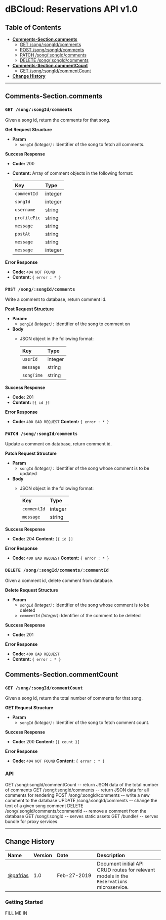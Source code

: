 # dBCloud: Reservations API v1.0

## Table of Contents
* [**Comments-Section.comments**](#commentscomments)
    * [GET /song/:songId/comments](#get-songsong_idcomments)
    * [POST /song/:songId/comments](#post-songsong_idcomments)
    * [PATCH /song/:songId/comments](#patch-songsong_idcomments)
    * [DELETE /song/:songId/comments](#delete-songsong_idcomments)
* [**Comments-Section.commentCount**](#commentscommentscount)
    * [GET /song/:songId/commentCount](#get-songsong_idcommentcount)
* [**Change History**](#change-history)
<hr>

## Comments-Section.comments
### `GET /song/:songId/comments`
Given a song id, return the comments for that song.

**Get Request Structure**
  * **Param**
    * `songId` _(Integer)_ : Identifier of the song to fetch all comments.

**Success Response**

  * **Code:** 200
  * **Content:** Array of comment objects in the following format:

    |Key              |Type    |
    |:--------------- |:------ |
    |`commentId`     |integer |
    |`songId`         |integer |
    |`username`       |string  |
    |`profilePic`     |string  |
    |`message`        |string  |
    |`postAt`         |string  |
    |`message`        |string  |
    |`message`        |integer |
 
**Error Response**

  * **Code:** `404 NOT FOUND`
  * **Content:** `{ error : * }`

### `POST /song/:songId/comments`
Write a comment to database, return comment id.

**Post Request Structure**
  * **Param:**
    * `songId` _(Integer)_ : Identifier of the song to comment on
  * **Body** 
    * JSON object in the following format:

      |Key              |Type    |
      |:--------------- |:------ |
      |`userId`         |integer |
      |`message`        |string  |
      |`songTime`       |string  |

**Success Response**

  * **Code:** 201
  * **Content:** `[{ id }]`
 
**Error Response**

  * **Code:** `400 BAD REQUEST`
    **Content:** `{ error : * }`

### `PATCH /song/:songId/comments`
Update a comment on database, return comment id.

**Patch Request Structure**
  * **Param** 
    * `songId` _(Integer)_ : Identifier of the song whose comment is to be updated
  * **Body**
    * JSON object in the following format:

      |Key              |Type    |
      |:--------------- |:------ |
      |`commentId`      |integer |
      |`message`        |string  |

**Success Response**

  * **Code:** 204
    **Content:** `[{ id }]`
 
**Error Response**

  * **Code:** `400 BAD REQUEST`
    **Content:** `{ error : * }`

### `DELETE /song/:songId/comments/:commentId`
Given a comment id, delete comment from database.

**Delete Request Structure**
  * **Param**
    * `songId` _(Integer)_ : Identifier of the song whose comment is to be deleted
    * `commentId` _(Integer)_: Identifier of the comment to be deleted

**Success Response**

  * **Code:** 201
 
**Error Response**

  * **Code:** `400 BAD REQUEST`
  * **Content:** `{ error : * }`

## Comments-Section.commentCount
### `GET /song/:songId/commentCount`
Given a song id, return the total number of comments for that song.

**GET Request Structure**
  * **Param**
    * `songId` _(Integer)_ : Identifier of the song to fetch comment count.

**Success Response**

  * **Code:** 200
    **Content:** `[{ count }]`
 
**Error Response**

  * **Code:** `404 NOT FOUND`
    **Content:** `{ error : * }`

### API
  GET    /song/:songId/commentCount -- return JSON data of the total number of comments
  GET    /song/:songId/comments -- return JSON data for all comments for rendering
  POST   /song/:songId/comments -- write a new comment to the database
  UPDATE /song/:songId/comments -- change the text of a given song comment
  DELETE /song/:songId/comments/:commentId --  remove a comment from the database
  GET    /song/:songId -- serves static assets
  GET    /bundle/ -- serves bundle for proxy services
<hr>

## Change History
|Name                                 |Version    |Date&nbsp;&nbsp;&nbsp;&nbsp;&nbsp;&nbsp;&nbsp;&nbsp;&nbsp;&nbsp;&nbsp;&nbsp;&nbsp;&nbsp;&nbsp;&nbsp;&nbsp;&nbsp;|Description     |
|:----------------------------------- |:--------- |:--------- |:------- |
|[@pafrias](https://github.com/pafrias) |1.0        |Feb-27-2019 |Document initial API CRUD routes for relevant models in the `Reservations` microservice.

### Getting Started
FILL ME IN
